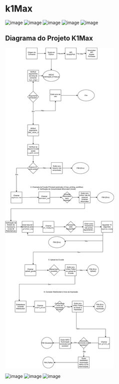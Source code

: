 # k1Max

<img width="637" height="354" alt="image" src="https://github.com/user-attachments/assets/42bd7e51-448a-4ca2-9a25-52243a38271e" />

<img width="623" height="340" alt="image" src="https://github.com/user-attachments/assets/bcbd432f-0ed3-41c3-bb4b-aca9afa3b49e" />

<img width="632" height="341" alt="image" src="https://github.com/user-attachments/assets/48e475ab-1b29-42a5-82e9-9f1351d1de2b" />

<img width="636" height="337" alt="image" src="https://github.com/user-attachments/assets/6163918d-c183-4129-b081-1c452b0ba3db" />

<img width="626" height="342" alt="image" src="https://github.com/user-attachments/assets/49182eba-35d0-4d58-8fbe-2e67cd300014" />

## Diagrama do Projeto K1Max

![Diagrama K1Max](K1.drawio.svg)

<img width="623" height="345" alt="image" src="https://github.com/user-attachments/assets/6a8a4d78-891e-4b43-899a-d59e1fcc0f19" />

<img width="630" height="479" alt="image" src="https://github.com/user-attachments/assets/30847d02-edbe-4254-bfa1-a2620c213a62" />

<img width="631" height="343" alt="image" src="https://github.com/user-attachments/assets/3d864478-aa1b-43e0-bdb6-eef2b29b60f5" />
